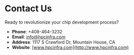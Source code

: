 # Contact Us

Ready to revolutionize your chip development process?

- **Phone**: +408-464-3232
- **Email**: [info@hpcinfra.com](mailto:info@hpcinfra.com)
- **Address**: 1117 S Crawford Dr, Mountain House, CA
- **Website**: [www.hpcinfra.com](http://www.hpcinfra.com)
